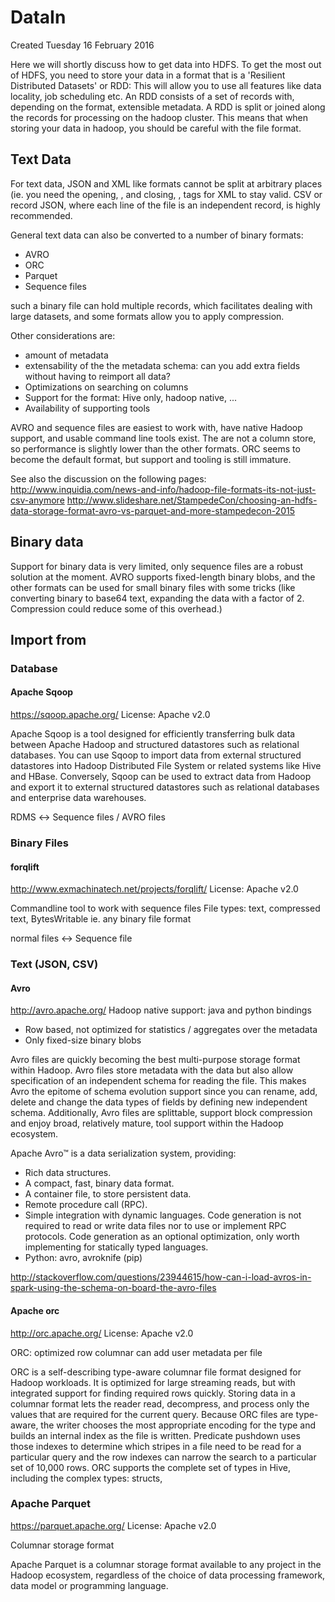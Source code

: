DataIn
======
Created Tuesday 16 February 2016

Here we will shortly discuss how to get data into HDFS.
To get the most out of HDFS, you need to store your data in a format that is a 'Resilient Distributed Datasets' or RDD: This will allow you to use all features like data locality, job scheduling etc. An RDD consists of a set of records with, depending on the format, extensible metadata. A RDD is split or joined along the records for processing on the hadoop cluster. This means that when storing your data in hadoop, you should be careful with the file format.

Text Data
---------
For text data, JSON and XML like formats cannot be split at arbitrary places (ie. you need the opening, <record>, and closing, </record>, tags for XML to stay valid. CSV or record JSON, where each line of the file is an independent record, is highly recommended. 

General text data can also be converted to a number of binary formats:

* AVRO
* ORC
* Parquet
* Sequence files

such a binary file can hold multiple records, which facilitates dealing with large datasets, and some formats allow you to apply compression.

Other considerations are:

* amount of metadata
* extensability of the the metadata schema: can you add extra fields without having to reimport all data?
* Optimizations on searching on columns
* Support for the format: Hive only, hadoop native, ...
* Availability of supporting tools


AVRO and sequence files are easiest to work with, have native Hadoop support, and usable command line tools exist. The are not a column store, so performance is slightly lower than the other formats.
ORC seems to become the default format, but support and tooling is still immature.

See also the discussion on the following pages: 
[h](http://www.inquidia.com/news-and-info/hadoop-file-formats-its-not-just-csv-anymore)<ttp://www.inquidia.com/news-and-info/hadoop-file-formats-its-not-just-csv-anymore>
<http://www.slideshare.net/StampedeCon/choosing-an-hdfs-data-storage-format-avro-vs-parquet-and-more-stampedecon-2015>



Binary data
-----------
Support for binary data is very limited, only sequence files are a robust solution at the moment.
AVRO supports fixed-length binary blobs, and the other formats can be used for small binary files with some tricks (like converting binary to base64 text, expanding the data with a factor of 2. Compression could reduce some of this overhead.)




Import from
-----------

### Database

#### Apache Sqoop
<https://sqoop.apache.org/>
License: Apache v2.0

Apache Sqoop is a tool designed for efficiently transferring bulk data between Apache Hadoop and structured datastores such as relational databases. You can use Sqoop to import data from external structured datastores into Hadoop Distributed File System or related systems like Hive and HBase. Conversely, Sqoop can be used to extract data from Hadoop and export it to external structured datastores such as relational databases and enterprise data warehouses.

RDMS ↔ Sequence files / AVRO files


### Binary Files

#### forqlift
<http://www.exmachinatech.net/projects/forqlift/>
License: Apache v2.0

Commandline tool to work with sequence files
File types: text, compressed text, BytesWritable ie. any binary file format

normal files ↔ Sequence file

### Text (JSON, CSV)

#### Avro
<http://avro.apache.org/>
Hadoop native support: java and python bindings


* Row based, not optimized for statistics / aggregates over the metadata
* Only fixed-size binary blobs


Avro files are quickly becoming the best multi-purpose storage format within Hadoop. Avro files store metadata with the data but also allow specification of an independent schema for reading the file. This makes Avro the epitome of schema evolution support since you can rename, add, delete and change the data types of fields by defining new independent schema. Additionally, Avro files are splittable, support block compression and enjoy broad, relatively mature, tool support within the Hadoop ecosystem.

Apache Avro™ is a data serialization system, providing:

* Rich data structures.
* A compact, fast, binary data format.
* A container file, to store persistent data.
* Remote procedure call (RPC).
* Simple integration with dynamic languages. Code generation is not required to read or write data files nor to use or implement RPC protocols. Code generation as an optional optimization, only worth implementing for statically typed languages.
* Python: avro, avroknife (pip)



<http://stackoverflow.com/questions/23944615/how-can-i-load-avros-in-spark-using-the-schema-on-board-the-avro-files>


#### Apache orc

<http://orc.apache.org/>
License: Apache v2.0

ORC: optimized row columnar
can add user metadata per file

ORC is a self-describing type-aware columnar file format designed for Hadoop workloads. It is optimized for large streaming reads, but with integrated support for finding required rows quickly. Storing data in a columnar format lets the reader read, decompress, and process only the values that are required for the current query. Because ORC files are type-aware, the writer chooses the most appropriate encoding for the type and builds an internal index as the file is written. Predicate pushdown uses those indexes to determine which stripes in a file need to be read for a particular query and the row indexes can narrow the search to a particular set of 10,000 rows. ORC supports the complete set of types in Hive, including the complex types: structs, 


### Apache Parquet

<https://parquet.apache.org/>
License: Apache v2.0

Columnar storage format

Apache Parquet is a columnar storage format available to any project in the Hadoop ecosystem, regardless of the choice of data processing framework, data model or programming language.


